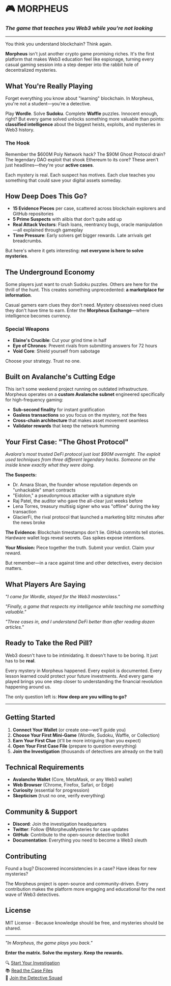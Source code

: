 # 🎮 MORPHEUS
### *The game that teaches you Web3 while you're not looking*

---

You think you understand blockchain? Think again.

**Morpheus** isn't just another crypto game promising riches. It's the first platform that makes Web3 education feel like espionage, turning every casual gaming session into a step deeper into the rabbit hole of decentralized mysteries.

## What You're Really Playing

Forget everything you know about "learning" blockchain. In Morpheus, you're not a student—you're a detective.

Play **Wordle**. Solve **Sudoku**. Complete **Waffle** puzzles. Innocent enough, right? But every game solved unlocks something more valuable than points: **classified intelligence** about the biggest heists, exploits, and mysteries in Web3 history.

### The Hook

Remember the $600M Poly Network hack? The $90M Ghost Protocol drain? The legendary DAO exploit that shook Ethereum to its core? These aren't just headlines—they're your **active cases**.

Each mystery is real. Each suspect has motives. Each clue teaches you something that could save your digital assets someday.

## How Deep Does This Go?

- **15 Evidence Pieces** per case, scattered across blockchain explorers and GitHub repositories
- **5 Prime Suspects** with alibis that don't quite add up  
- **Real Attack Vectors**: Flash loans, reentrancy bugs, oracle manipulation—all explained through gameplay
- **Time Pressure**: Early solvers get bigger rewards. Late arrivals get breadcrumbs.

But here's where it gets interesting: **not everyone is here to solve mysteries**.

## The Underground Economy

Some players just want to crush Sudoku puzzles. Others are here for the thrill of the hunt. This creates something unprecedented: **a marketplace for information**.

Casual gamers earn clues they don't need. Mystery obsessives need clues they don't have time to earn. Enter the **Morpheus Exchange**—where intelligence becomes currency.

### Special Weapons
- **Elaine's Crucible**: Cut your grind time in half
- **Eye of Chronos**: Prevent rivals from submitting answers for 72 hours  
- **Void Core**: Shield yourself from sabotage

Choose your strategy. Trust no one.

## Built on Avalanche's Cutting Edge

This isn't some weekend project running on outdated infrastructure. Morpheus operates on a **custom Avalanche subnet** engineered specifically for high-frequency gaming:

- **Sub-second finality** for instant gratification
- **Gasless transactions** so you focus on the mystery, not the fees
- **Cross-chain architecture** that makes asset movement seamless
- **Validator rewards** that keep the network humming

## Your First Case: "The Ghost Protocol"

*Avalora's most trusted DeFi protocol just lost $90M overnight. The exploit used techniques from three different legendary hacks. Someone on the inside knew exactly what they were doing.*

**The Suspects:**
- Dr. Amara Sloan, the founder whose reputation depends on "unhackable" smart contracts
- "Eidolon," a pseudonymous attacker with a signature style
- Raj Patel, the auditor who gave the all-clear just weeks before
- Lena Torres, treasury multisig signer who was "offline" during the key transaction
- GlacierFi, the rival protocol that launched a marketing blitz minutes after the news broke

**The Evidence:** Blockchain timestamps don't lie. GitHub commits tell stories. Hardware wallet logs reveal secrets. Gas spikes expose intentions.

**Your Mission:** Piece together the truth. Submit your verdict. Claim your reward.

But remember—in a race against time and other detectives, every decision matters.

## What Players Are Saying

*"I came for Wordle, stayed for the Web3 masterclass."*

*"Finally, a game that respects my intelligence while teaching me something valuable."*

*"Three cases in, and I understand DeFi better than after reading dozen articles."*

## Ready to Take the Red Pill?

Web3 doesn't have to be intimidating. It doesn't have to be boring. It just has to be **real**.

Every mystery in Morpheus happened. Every exploit is documented. Every lesson learned could protect your future investments. And every game played brings you one step closer to understanding the financial revolution happening around us.

The only question left is: **How deep are you willing to go?**

---

## Getting Started

1. **Connect Your Wallet** (or create one—we'll guide you)
2. **Choose Your First Mini-Game** (Wordle, Sudoku, Waffle, or Collection)
3. **Earn Your First Clue** (it'll be more intriguing than you expect)
4. **Open Your First Case File** (prepare to question everything)
5. **Join the Investigation** (thousands of detectives are already on the trail)

## Technical Requirements

- **Avalanche Wallet** (Core, MetaMask, or any Web3 wallet)
- **Web Browser** (Chrome, Firefox, Safari, or Edge)
- **Curiosity** (essential for progression)
- **Skepticism** (trust no one, verify everything)

## Community & Support

- **Discord**: Join the investigation headquarters
- **Twitter**: Follow @MorpheusMysteries for case updates  
- **GitHub**: Contribute to the open-source detective toolkit
- **Documentation**: Everything you need to become a Web3 sleuth

## Contributing

Found a bug? Discovered inconsistencies in a case? Have ideas for new mysteries? 

The Morpheus project is open-source and community-driven. Every contribution makes the platform more engaging and educational for the next wave of Web3 detectives.

## License

MIT License - Because knowledge should be free, and mysteries should be shared.

---

*"In Morpheus, the game plays you back."*

**Enter the matrix. Solve the mystery. Keep the rewards.**

🔍 [Start Your Investigation](https://morpheus.game)  
📚 [Read the Case Files](https://docs.morpheus.game)  
💬 [Join the Detective Squad](https://discord.gg/morpheus)
